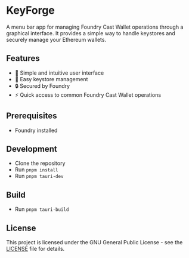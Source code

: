 # KeyForge

A menu bar app for managing Foundry Cast Wallet operations through a graphical interface. It provides a simple way to handle keystores and securely manage your Ethereum wallets.

## Features

- 🎯 Simple and intuitive user interface
- 🔑 Easy keystore management
- 🔒 Secured by Foundry
- ⚡ Quick access to common Foundry Cast Wallet operations

## Prerequisites

- Foundry installed

## Development

- Clone the repository
- Run `pnpm install`
- Run `pnpm tauri-dev`

## Build

- Run `pnpm tauri-build`

## License

This project is licensed under the GNU General Public License - see the [LICENSE](LICENSE) file for details.
